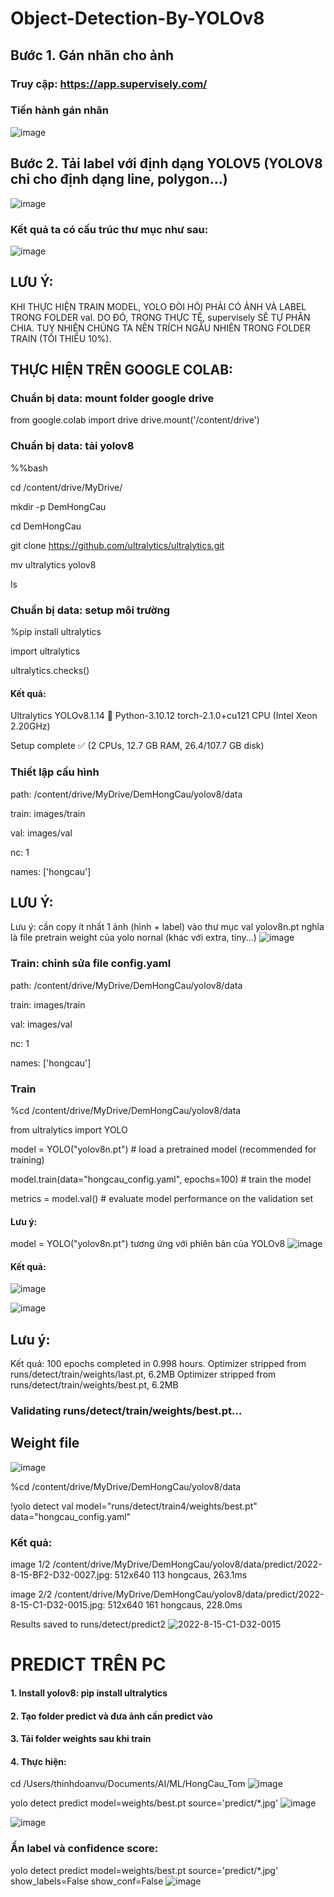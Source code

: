 # Object-Detection-By-YOLOv8
## Bước 1. Gán nhãn cho ảnh
### Truy cập: https://app.supervisely.com/
### Tiến hành gán nhãn
![image](https://github.com/thinhdoanvu/Object-Detection/assets/22977443/5f3a2b6c-61d3-41e7-a3fa-ce7215a3821d)

## Bước 2. Tải label với định dạng YOLOV5 (YOLOV8 chỉ cho định dạng line, polygon...)
![image](https://github.com/thinhdoanvu/Object-Detection/assets/22977443/d67aec3e-f678-4a7c-97c2-b3abbc79903b)

### Kết quả ta có cấu trúc thư mục như sau:
![image](https://github.com/thinhdoanvu/Object-Detection/assets/22977443/5641ba4b-a8db-4e51-b367-0e24b28cc91b)

## LƯU Ý: 
KHI THỰC HIỆN TRAIN MODEL, YOLO ĐÒI HỎI PHẢI CÓ ẢNH VÀ LABEL TRONG FOLDER val. DO ĐÓ, TRONG THỰC TẾ, supervisely SẼ TỰ PHÂN CHIA. TUY NHIÊN CHÚNG TA NÊN TRÍCH NGẪU NHIÊN TRONG FOLDER TRAIN (TỐI THIỂU 10%).

## THỰC HIỆN TRÊN GOOGLE COLAB:
### Chuẩn bị data: mount folder google drive
from google.colab import drive
drive.mount('/content/drive')

### Chuẩn bị data: tải yolov8
%%bash

cd /content/drive/MyDrive/

mkdir -p DemHongCau

cd DemHongCau

git clone https://github.com/ultralytics/ultralytics.git

mv ultralytics yolov8

ls

### Chuẩn bị data: setup môi trường
%pip install ultralytics

import ultralytics

ultralytics.checks()

#### Kết quả: 
Ultralytics YOLOv8.1.14 🚀 Python-3.10.12 torch-2.1.0+cu121 CPU (Intel Xeon 2.20GHz)

Setup complete ✅ (2 CPUs, 12.7 GB RAM, 26.4/107.7 GB disk)

### Thiết lập cấu hình
path: /content/drive/MyDrive/DemHongCau/yolov8/data

train: images/train

val: images/val

nc: 1

names: ['hongcau']

## LƯU Ý:
Lưu ý: cần copy ít nhất 1 ảnh (hình + label) vào thư mục val yolov8n.pt nghĩa là file pretrain weight của yolo nornal (khác với extra, tiny...)
![image](https://github.com/thinhdoanvu/Object-Detection/assets/22977443/3e9a2e36-9130-494f-a83f-43599065895a)

### Train: chỉnh sửa file config.yaml
path: /content/drive/MyDrive/DemHongCau/yolov8/data

train: images/train

val: images/val

nc: 1

names: ['hongcau']

### Train
%cd /content/drive/MyDrive/DemHongCau/yolov8/data

from ultralytics import YOLO

model = YOLO("yolov8n.pt")  # load a pretrained model (recommended for training)

model.train(data="hongcau_config.yaml", epochs=100)  # train the model

metrics = model.val()  # evaluate model performance on the validation set

#### Lưu ý:
model = YOLO("yolov8n.pt") tương ứng với phiên bản của YOLOv8
![image](https://github.com/thinhdoanvu/Object-Detection/assets/22977443/423a2a02-add7-4383-9079-0df072546368)


#### Kết quả:
![image](https://github.com/thinhdoanvu/Object-Detection/assets/22977443/82cb22a2-908c-4506-b2c7-14d94867aac7)

![image](https://github.com/thinhdoanvu/Object-Detection/assets/22977443/d505478b-e288-443c-963f-4311a8a5734c)

## Lưu ý: 
Kết quả:
100 epochs completed in 0.998 hours.
Optimizer stripped from runs/detect/train/weights/last.pt, 6.2MB
Optimizer stripped from runs/detect/train/weights/best.pt, 6.2MB

### Validating runs/detect/train/weights/best.pt...

## Weight file
![image](https://github.com/thinhdoanvu/Object-Detection/assets/22977443/55aa3a8f-2282-4719-812f-cddaa4fc5d80)

%cd /content/drive/MyDrive/DemHongCau/yolov8/data

!yolo detect val model="runs/detect/train4/weights/best.pt" data="hongcau_config.yaml"

### Kết quả:

image 1/2 /content/drive/MyDrive/DemHongCau/yolov8/data/predict/2022-8-15-BF2-D32-0027.jpg: 512x640 113 hongcaus, 263.1ms

image 2/2 /content/drive/MyDrive/DemHongCau/yolov8/data/predict/2022-8-15-C1-D32-0015.jpg: 512x640 161 hongcaus, 228.0ms

Results saved to runs/detect/predict2
![2022-8-15-C1-D32-0015](https://github.com/thinhdoanvu/Object-Detection/assets/22977443/faa5578f-cfa5-4850-ac50-be4db6b0c5dd)

# PREDICT TRÊN PC
#### 1. Install yolov8: pip install ultralytics
#### 2. Tạo folder predict và đưa ảnh cần predict vào
#### 3. Tải folder weights sau khi train
#### 4. Thực hiện:
cd /Users/thinhdoanvu/Documents/AI/ML/HongCau_Tom
![image](https://github.com/thinhdoanvu/Object-Detection/assets/22977443/d1e9d157-e541-4844-aa59-10d5589a3dcd)

yolo detect predict model=weights/best.pt source='predict/*.jpg'
![image](https://github.com/thinhdoanvu/Object-Detection/assets/22977443/5fd627f2-7872-4c65-96ee-dfad9d951a02)

![image](https://github.com/thinhdoanvu/Object-Detection/assets/22977443/00be5514-c4e9-4b66-92a9-45d485c5410c)

### Ẩn label và confidence score:
yolo detect predict model=weights/best.pt source='predict/*.jpg' show_labels=False show_conf=False
![image](https://github.com/thinhdoanvu/Object-Detection/assets/22977443/a563b38e-07bb-45c6-8cb7-18f36dce7239)
